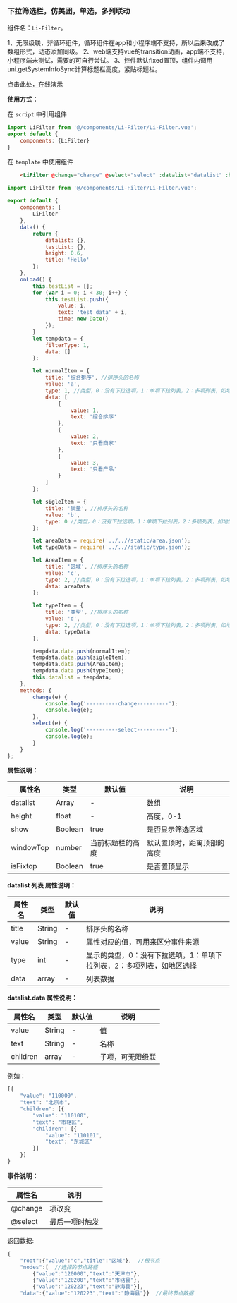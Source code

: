 ### 下拉筛选栏，仿美团，单选，多列联动

组件名：``Li-Filter``。

1、无限级联，非循环组件，循环组件在app和小程序端不支持，所以后来改成了数组形式，动态添加同级。
2、web端支持vue的transition动画，app端不支持，小程序端未测试，需要的可自行尝试。
3、控件默认fixed置顶，组件内调用uni.getSystemInfoSync计算标题栏高度，紧贴标题栏。

[点击此处，在线演示](http://www.bedmoonlight.cn/h5page/3)

**使用方式：**

在 ``script`` 中引用组件 

```javascript
import LiFilter from '@/components/Li-Filter/Li-Filter.vue';
export default {
    components: {LiFilter}
}
```

在 ``template`` 中使用组件

```html
	<LiFilter @change="change" @select="select" :datalist="datalist" :height="height"></LiFilter>
```

```javascript
import LiFilter from '@/components/Li-Filter/Li-Filter.vue';
 
export default {
	components: {
		LiFilter
	},
	data() {
		return {
			datalist: {},
			testList: {},
			height: 0.6,
			title: 'Hello'
		};
	},
	onLoad() {
		this.testList = [];
		for (var i = 0; i < 30; i++) {
			this.testList.push({
				value: i,
				text: 'test data' + i,
				time: new Date()
			});
		}
		let tempdata = {
			filterType: 1,
			data: []
		};

		let normalItem = {
			title: '综合排序', //排序头的名称
			value: 'a',
			type: 1, //类型，0：没有下拉选项，1：单项下拉列表，2：多项列表，如地区选择
			data: [
				{
					value: 1,
					text: '综合排序'
				},
				{
					value: 2,
					text: '只看商家'
				},
				{
					value: 3,
					text: '只看产品'
				}
			]
		};

		let sigleItem = {
			title: '销量', //排序头的名称
			value: 'b',
			type: 0 //类型，0：没有下拉选项，1：单项下拉列表，2：多项列表，如地区选择
		};

		let areaData = require('../..//static/area.json');
		let typeData = require('../..//static/type.json');

		let AreaItem = {
			title: '区域', //排序头的名称
			value: 'c',
			type: 2, //类型，0：没有下拉选项，1：单项下拉列表，2：多项列表，如地区选择
			data: areaData
		};

		let typeItem = {
			title: '类型', //排序头的名称
			value: 'd',
			type: 2, //类型，0：没有下拉选项，1：单项下拉列表，2：多项列表，如地区选择
			data: typeData
		};

		tempdata.data.push(normalItem);
		tempdata.data.push(sigleItem);
		tempdata.data.push(AreaItem);
		tempdata.data.push(typeItem);
		this.datalist = tempdata;
	},
	methods: {
		change(e) {
			console.log('----------change----------');
			console.log(e);
		},
		select(e) {
			console.log('----------select----------');
			console.log(e);
		}
	}
};
```

**属性说明：**

|属性名		|类型|默认值	|说明|
|---|----|---|---|
|datalist	|Array	|-|数组|
|height	|float|-|高度，0-1	|
|show	|Boolean	|true|是否显示筛选区域|
|windowTop	|number	|当前标题栏的高度|默认置顶时，距离顶部的高度|
|isFixtop	|Boolean	|true|是否置顶显示|

**datalist 列表 属性说明：**

|属性名		|类型|默认值	|说明|
|---|----|---|---|
|title	|String	|-|排序头的名称|
|value	|String	|-|属性对应的值，可用来区分事件来源|
|type	|int	|-|显示的类型，0：没有下拉选项，1：单项下拉列表，2：多项列表，如地区选择	|
|data	|array	|-|列表数据|

**datalist.data 属性说明：**

|属性名		|类型|默认值	|说明|
|---|----|---|---|
|value	|String	|-|值|
|text	|String	|-|名称|
|children|array	|-|子项，可无限级联|

例如：
```javascript
[{
 	"value": "110000",
 	"text": "北京市",
 	"children": [{
 		"value": "110100",
 		"text": "市辖区",
 		"children": [{
 			"value": "110101",
 			"text": "东城区"
 		}]
 	}]
}
```

**事件说明：**

|属性名		|说明|
|---|---|
|@change	|项改变|
|@select	|最后一项时触发|

返回数据:
 
```javascript
{
	"root":{"value":"c","title":"区域"},  //根节点
	"nodes":[  //选择的节点路径
		{"value":"120000","text":"天津市"},
		{"value":"120200","text":"市辖县"},
		{"value":"120223","text":"静海县"}],
	"data":{"value":"120223","text":"静海县"}}  //最终节点数据
```
